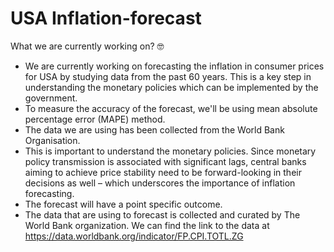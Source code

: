 # USA Inflation-forecast

What we are currently working on? :nerd_face:
- We are currently working on forecasting the inflation in consumer prices for USA by studying data from the past 60 years. This is a key step in understanding the monetary policies which can be implemented by the government.
- To measure the accuracy of the forecast, we'll be using mean absolute percentage error (MAPE) method.
- The data we are using has been collected from the World Bank Organisation.
- This is important to understand the monetary policies. Since monetary policy transmission is associated with significant lags, central banks aiming to achieve price stability need to be forward-looking in their decisions as well – which underscores the importance of inflation forecasting.
- The forecast will have a point specific outcome.
- The data that are using to forecast is collected and curated by The World Bank organization. We can find the link to the data at https://data.worldbank.org/indicator/FP.CPI.TOTL.ZG
